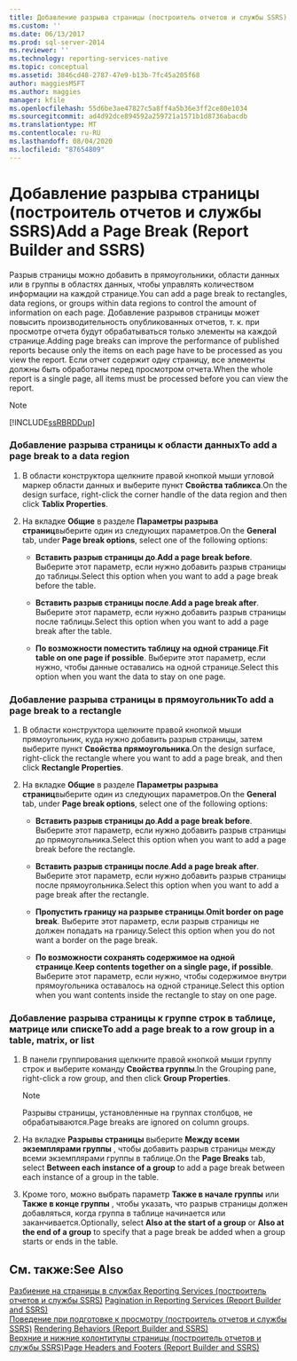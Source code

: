 ```yaml
---
title: Добавление разрыва страницы (построитель отчетов и службы SSRS) | Документы Майкрософт
ms.custom: ''
ms.date: 06/13/2017
ms.prod: sql-server-2014
ms.reviewer: ''
ms.technology: reporting-services-native
ms.topic: conceptual
ms.assetid: 3846cd48-2787-47e9-b13b-7fc45a205f68
author: maggiesMSFT
ms.author: maggies
manager: kfile
ms.openlocfilehash: 55d6be3ae47827c5a8ff4a5b36e3ff2ce80e1034
ms.sourcegitcommit: ad4d92dce894592a259721a1571b1d8736abacdb
ms.translationtype: MT
ms.contentlocale: ru-RU
ms.lasthandoff: 08/04/2020
ms.locfileid: "87654809"
---
```

# <a name="add-a-page-break-report-builder-and-ssrs"></a><span data-ttu-id="10927-102">Добавление разрыва страницы (построитель отчетов и службы SSRS)</span><span class="sxs-lookup"><span data-stu-id="10927-102">Add a Page Break (Report Builder and SSRS)</span></span>
  <span data-ttu-id="10927-103">Разрыв страницы можно добавить в прямоугольники, области данных или в группы в областях данных, чтобы управлять количеством информации на каждой странице.</span><span class="sxs-lookup"><span data-stu-id="10927-103">You can add a page break to rectangles, data regions, or groups within data regions to control the amount of information on each page.</span></span> <span data-ttu-id="10927-104">Добавление разрывов страницы может повысить производительность опубликованных отчетов, т. к. при просмотре отчета будут обрабатываться только элементы на каждой странице.</span><span class="sxs-lookup"><span data-stu-id="10927-104">Adding page breaks can improve the performance of published reports because only the items on each page have to be processed as you view the report.</span></span> <span data-ttu-id="10927-105">Если отчет содержит одну страницу, все элементы должны быть обработаны перед просмотром отчета.</span><span class="sxs-lookup"><span data-stu-id="10927-105">When the whole report is a single page, all items must be processed before you can view the report.</span></span>  
  
> [!NOTE]  
>  [!INCLUDE[ssRBRDDup](../../includes/ssrbrddup-md.md)]  
  
### <a name="to-add-a-page-break-to-a-data-region"></a><span data-ttu-id="10927-106">Добавление разрыва страницы к области данных</span><span class="sxs-lookup"><span data-stu-id="10927-106">To add a page break to a data region</span></span>  
  
1.  <span data-ttu-id="10927-107">В области конструктора щелкните правой кнопкой мыши угловой маркер области данных и выберите пункт **Свойства табликса**.</span><span class="sxs-lookup"><span data-stu-id="10927-107">On the design surface, right-click the corner handle of the data region and then click **Tablix Properties**.</span></span>  
  
2.  <span data-ttu-id="10927-108">На вкладке **Общие** в разделе **Параметры разрыва страниц**выберите один из следующих параметров.</span><span class="sxs-lookup"><span data-stu-id="10927-108">On the **General** tab, under **Page break options**, select one of the following options:</span></span>  
  
    -   <span data-ttu-id="10927-109">**Вставить разрыв страницы до**.</span><span class="sxs-lookup"><span data-stu-id="10927-109">**Add a page break before**.</span></span> <span data-ttu-id="10927-110">Выберите этот параметр, если нужно добавить разрыв страницы до таблицы.</span><span class="sxs-lookup"><span data-stu-id="10927-110">Select this option when you want to add a page break before the table.</span></span>  
  
    -   <span data-ttu-id="10927-111">**Вставить разрыв страницы после**.</span><span class="sxs-lookup"><span data-stu-id="10927-111">**Add a page break after**.</span></span> <span data-ttu-id="10927-112">Выберите этот параметр, если нужно добавить разрыв страницы после таблицы.</span><span class="sxs-lookup"><span data-stu-id="10927-112">Select this option when you want to add a page break after the table.</span></span>  
  
    -   <span data-ttu-id="10927-113">**По возможности поместить таблицу на одной странице**.</span><span class="sxs-lookup"><span data-stu-id="10927-113">**Fit table on one page if possible**.</span></span> <span data-ttu-id="10927-114">Выберите этот параметр, если нужно, чтобы данные оставались на одной странице.</span><span class="sxs-lookup"><span data-stu-id="10927-114">Select this option when you want the data to stay on one page.</span></span>  
  
### <a name="to-add-a-page-break-to-a-rectangle"></a><span data-ttu-id="10927-115">Добавление разрыва страницы в прямоугольник</span><span class="sxs-lookup"><span data-stu-id="10927-115">To add a page break to a rectangle</span></span>  
  
1.  <span data-ttu-id="10927-116">В области конструктора щелкните правой кнопкой мыши прямоугольник, куда нужно добавить разрыв страницы, затем выберите пункт **Свойства прямоугольника**.</span><span class="sxs-lookup"><span data-stu-id="10927-116">On the design surface, right-click the rectangle where you want to add a page break, and then click **Rectangle Properties**.</span></span>  
  
2.  <span data-ttu-id="10927-117">На вкладке **Общие** в разделе **Параметры разрыва страниц**выберите один из следующих параметров.</span><span class="sxs-lookup"><span data-stu-id="10927-117">On the **General** tab, under **Page break options**, select one of the following options:</span></span>  
  
    -   <span data-ttu-id="10927-118">**Вставить разрыв страницы до**.</span><span class="sxs-lookup"><span data-stu-id="10927-118">**Add a page break before**.</span></span> <span data-ttu-id="10927-119">Выберите этот параметр, если нужно добавить разрыв страницы до прямоугольника.</span><span class="sxs-lookup"><span data-stu-id="10927-119">Select this option when you want to add a page break before the rectangle.</span></span>  
  
    -   <span data-ttu-id="10927-120">**Вставить разрыв страницы после**.</span><span class="sxs-lookup"><span data-stu-id="10927-120">**Add a page break after**.</span></span> <span data-ttu-id="10927-121">Выберите этот параметр, если нужно добавить разрыв страницы после прямоугольника.</span><span class="sxs-lookup"><span data-stu-id="10927-121">Select this option when you want to add a page break after the rectangle.</span></span>  
  
    -   <span data-ttu-id="10927-122">**Пропустить границу на разрыве страницы**.</span><span class="sxs-lookup"><span data-stu-id="10927-122">**Omit border on page break**.</span></span> <span data-ttu-id="10927-123">Выберите этот параметр, если разрыв страницы не должен попадать на границу.</span><span class="sxs-lookup"><span data-stu-id="10927-123">Select this option when you do not want a border on the page break.</span></span>  
  
    -   <span data-ttu-id="10927-124">**По возможности сохранять содержимое на одной странице**.</span><span class="sxs-lookup"><span data-stu-id="10927-124">**Keep contents together on a single page, if possible**.</span></span> <span data-ttu-id="10927-125">Выберите этот параметр, если нужно, чтобы содержимое внутри прямоугольника оставалось на одной странице.</span><span class="sxs-lookup"><span data-stu-id="10927-125">Select this option when you want contents inside the rectangle to stay on one page.</span></span>  
  
### <a name="to-add-a-page-break-to-a-row-group-in-a-table-matrix-or-list"></a><span data-ttu-id="10927-126">Добавление разрыва страницы к группе строк в таблице, матрице или списке</span><span class="sxs-lookup"><span data-stu-id="10927-126">To add a page break to a row group in a table, matrix, or list</span></span>  
  
1.  <span data-ttu-id="10927-127">В панели группирования щелкните правой кнопкой мыши группу строк и выберите команду **Свойства группы**.</span><span class="sxs-lookup"><span data-stu-id="10927-127">In the Grouping pane, right-click a row group, and then click **Group Properties**.</span></span>  
  
    > [!NOTE]  
    >  <span data-ttu-id="10927-128">Разрывы страницы, установленные на группах столбцов, не обрабатываются.</span><span class="sxs-lookup"><span data-stu-id="10927-128">Page breaks are ignored on column groups.</span></span>  
  
2.  <span data-ttu-id="10927-129">На вкладке **Разрывы страницы** выберите **Между всеми экземплярами группы** , чтобы добавить разрыв страницы между всеми экземплярами группы в таблице.</span><span class="sxs-lookup"><span data-stu-id="10927-129">On the **Page Breaks** tab, select **Between each instance of a group** to add a page break between each instance of a group in the table.</span></span>  
  
3.  <span data-ttu-id="10927-130">Кроме того, можно выбрать параметр **Также в начале группы** или **Также в конце группы** , чтобы указать, что разрыв страницы должен добавляться, когда группа в таблице начинается или заканчивается.</span><span class="sxs-lookup"><span data-stu-id="10927-130">Optionally, select **Also at the start of a group** or **Also at the end of a group** to specify that a page break be added when a group starts or ends in the table.</span></span>  
  
## <a name="see-also"></a><span data-ttu-id="10927-131">См. также:</span><span class="sxs-lookup"><span data-stu-id="10927-131">See Also</span></span>  
 <span data-ttu-id="10927-132">[Разбиение на страницы в службах Reporting Services (построитель отчетов и службы SSRS)](pagination-in-reporting-services-report-builder-and-ssrs.md) </span><span class="sxs-lookup"><span data-stu-id="10927-132">[Pagination in Reporting Services &#40;Report Builder  and SSRS&#41;](pagination-in-reporting-services-report-builder-and-ssrs.md) </span></span>  
 <span data-ttu-id="10927-133">[Поведение при подготовке к просмотру (построитель отчетов и службы SSRS)](rendering-behaviors-report-builder-and-ssrs.md) </span><span class="sxs-lookup"><span data-stu-id="10927-133">[Rendering Behaviors &#40;Report Builder  and SSRS&#41;](rendering-behaviors-report-builder-and-ssrs.md) </span></span>  
 [<span data-ttu-id="10927-134">Верхние и нижние колонтитулы страницы (построитель отчетов и службы SSRS)</span><span class="sxs-lookup"><span data-stu-id="10927-134">Page Headers and Footers &#40;Report Builder and SSRS&#41;</span></span>](page-headers-and-footers-report-builder-and-ssrs.md)  
  
  
